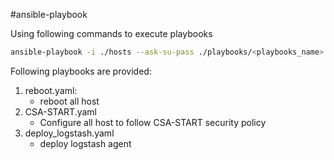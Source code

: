 #ansible-playbook

Using following commands to execute playbooks

```sh
ansible-playbook -i ./hosts --ask-su-pass ./playbooks/<playbooks_name>.yaml 
```

Following playbooks are provided: 
1. reboot.yaml:
    * reboot all host
2. CSA-START.yaml
    * Configure all host to follow CSA-START security policy
3. deploy_logstash.yaml
    * deploy logstash agent 
